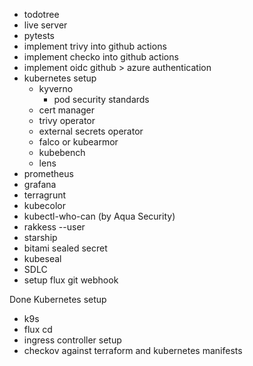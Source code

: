 - todotree
- live server
- pytests
- implement trivy into github actions
- implement checko into github actions
- implement oidc github > azure authentication
- kubernetes setup
  - kyverno
    - pod security standards
  - cert manager
  - trivy operator
  - external secrets operator
  - falco or kubearmor
  - kubebench
  - lens
- prometheus
- grafana
- terragrunt
- kubecolor
- kubectl-who-can (by Aqua Security)
- rakkess --user <your-username>
- starship
- bitami sealed secret
- kubeseal
- SDLC
- setup flux git webhook

Done
Kubernetes setup
- k9s
- flux cd
- ingress controller setup
- checkov against terraform and kubernetes manifests
